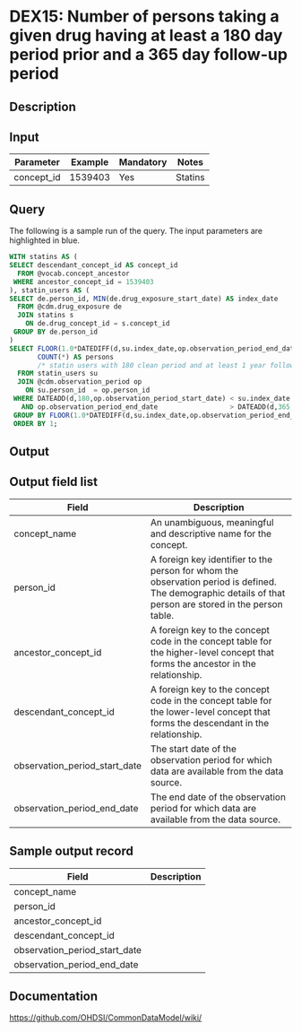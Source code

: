 <!---
Group:drug exposure
Name:DEX15 Number of persons taking a given drug having at least a 180 day period prior and a 365 day follow-up period
Author:Patrick Ryan
CDM Version: 5.0
-->

# DEX15: Number of persons taking a given drug having at least a 180 day period prior and a 365 day follow-up period

## Description
## Input

|  Parameter |  Example |  Mandatory |  Notes |
| --- | --- | --- | --- |
| concept_id | 1539403 | Yes | Statins |

## Query
The following is a sample run of the query. The input parameters are highlighted in  blue.

```sql
WITH statins AS (
SELECT descendant_concept_id AS concept_id
  FROM @vocab.concept_ancestor
 WHERE ancestor_concept_id = 1539403
), statin_users AS (
SELECT de.person_id, MIN(de.drug_exposure_start_date) AS index_date
  FROM @cdm.drug_exposure de
  JOIN statins s
    ON de.drug_concept_id = s.concept_id
 GROUP BY de.person_id
)    
SELECT FLOOR(1.0*DATEDIFF(d,su.index_date,op.observation_period_end_date)/365) AS follow_up_years,
       COUNT(*) AS persons
       /* statin users with 180 clean period and at least 1 year follow up period */
  FROM statin_users su
  JOIN @cdm.observation_period op
    ON su.person_id  = op.person_id 
 WHERE DATEADD(d,180,op.observation_period_start_date) < su.index_date 
   AND op.observation_period_end_date                  > DATEADD(d,365,su.index_date)
 GROUP BY FLOOR(1.0*DATEDIFF(d,su.index_date,op.observation_period_end_date)/365)
 ORDER BY 1;
```

## Output

## Output field list

|  Field |  Description |
| --- | --- |
| concept_name | An unambiguous, meaningful and descriptive name for the concept. |
| person_id | A foreign key identifier to the person for whom the observation period is defined. The demographic details of that person are stored in the person table. |
| ancestor_concept_id | A foreign key to the concept code in the concept table for the higher-level concept that forms the ancestor in the relationship. |
| descendant_concept_id | A foreign key to the concept code in the concept table for the lower-level concept that forms the descendant in the relationship. |
| observation_period_start_date | The start date of the observation period for which data are available from the data source. |
| observation_period_end_date | The end date of the observation period for which data are available from the data source. |

## Sample output record

|  Field |  Description |
| --- | --- |
| concept_name |   |
| person_id |   |
| ancestor_concept_id |   |
| descendant_concept_id |   |
| observation_period_start_date |   |
| observation_period_end_date |   |

## Documentation
https://github.com/OHDSI/CommonDataModel/wiki/

